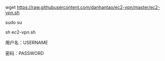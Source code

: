 wget https://raw.githubusercontent.com/danhantao/ec2-vpn/master/ec2-vpn.sh

sudo su

sh ec2-vpn.sh

用户名：USERNAME

密码：PASSWORD
